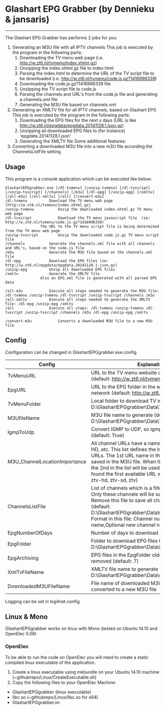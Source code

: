 ﻿# Glashart EPG Grabber (by Dennieku & jansaris)
-------------------------------------------------------

The Glashart EPG Grabber has performs 2 jobs for you:
1. Generating an M3U file with all IPTV channels
   This job is executed by the program in the following parts:
   1. Downloading the TV menu web page (i.e. http://w.zt6.nl/tvmenu/index.xhtml.gz)
   2. Unzipping the index.xhtml.gz file to index.html
   3. Parsing the index.html to determine the URL of the TV script file to be downloaded (i.e. http://w.zt6.nl/tvmenu/code.js.gz?1416996339)
   4. Downloading the code.js.gz?1416996339 file
   5. Unzipping the TV script file to code.js
   6. Parsing the channels and URL's from the code.js file and generating a channels.xml file
   7. Generating the M3U file based on channels.xml
2. Generating an XMLTV file for all IPTV channels, based on Glashart EPG
   This job is executed by the program in the following parts:
   1. Downloading the EPG files for the next x days (URL is like http://w.zt6.nl/epgdata/epgdata.20141128.1.json.gz)
   2. Unzipping all downloaded EPG files to (for instance) 'epgdata.20141128.1.json'
   3. Generating the XMLTV file
Some additional features:
3. Converting a downloaded M3U file into a new m3U file according the ChannelsListFile setting


## Usage

This program is a console application which can be executed like below:
```
GlashartEPGgrabber.exe [/dl-tvmenu] [/unzip-tvmenu] [/dl-tvscript] [/unzip-tvscript] [/channels] [/m3u] [/dl-epg] [/unzip-epg] [/xmltv] [/all-m3u] [/all-xmltv] [/all] [/convert-m3u]
/dl-tvmenu			Download the TV menu web page (http://w.zt6.nl/tvmenu/index.xhtml.gz)
/unzip-tvmenu			Unzip the downloaded index.xhtml.gz TV menu web page
/dl-tvscript			Download the TV menu javascript file  (ie: http://w.zt6.nl/tvmenu/code.js.gz?1416996339)
				The URL to the TV menu script file is being determined from the TV menu web page
/unzip-tvscript			Unzip the downloaded code.js.gz TV menu script file
/channels			Generate the channels.xml file with all channels and URL's, based on the code.js file
/m3u				Generate the M3U file based on the channels.xml file
/dl-epg				Download the EPG files (ie: http://w.zt6.nl/epgdata/epgdata.20141128.1.json.gz)
/unzip-epg			Unzip all downloaded EPG files
/xmltv				Generate the XMLTV file
				Also an EPG.xml file is generated with all parsed EPG data

/all-m3u			Execute all steps needed to generate the M3U file: /dl-tvmenu /unzip-tvmenu /dl-tvscript /unzip-tvscript /channels /m3u
/all-xmltv			Execute all steps needed to generate the XMLTV file: /dl-epg /unzip-epg /xmltv
/all				Execute all steps: /dl-tvmenu /unzip-tvmenu /dl-tvscript /unzip-tvscript /channels /m3u /dl-epg /unzip-epg /xmltv

/convert-m3u			Converts a downloaded M3U file to a new M3U file
```

## Config

Configuration can be changed in GlashartEPGgrabber.exe.config

| Config | Explanation |
| ------ | ----------- |
| TvMenuURL | URL to the TV menu website on the IPTV network (default: http://w.zt6.nl/tvmenu/) |
| EpgURL | URL to the EPG folder in the website on the IPTV network (default: http://w.zt6.nl/epgdata/) |
| TvMenuFolder | Local folder to download TV menu files to (default: D:\GlashartEPGgrabber\Data\TvMenu) |
| M3UfileName | M3U file name to generate (default: D:\GlashartEPGgrabber\Data\TvMenu\glashart.m3u) |
| IgmpToUdp | Convert IGMP to UDP, so igmp:// becomes udp://@ (default: True) |
| M3U_ChannelLocationImportance | All channel URLs have a name, like HD, SD, ZTV-HD, etc. This list defines the importance of these URLs. The 1st URL name in the list is found and saved in the M3U file. When this name is not found, the 2nd in the list will be used. When nothing is found the first available URL will be used (default: ztv-hd, ztv-sd, ztv)
| ChannelsListFile | List of channels which is a filter for the M3U file. Only these channels will be saved in the M3U file. Remove this file to save all channels in the M3U file (default: D:\GlashartEPGgrabber\Data\ChannelList.txt) Format in this file: Channel number,Orininal Channel name,Optional new channel name |
| EpgNumberOfDays | Number of days to download EPG (default: 7) |
| EpgFolder | Folder to download EPG files to (default: D:\GlashartEPGgrabber\Data\EPG) |
| EpgArchiving | EPG files in the EpgFolder older than x days will be removed (default: 7) |
| XmlTvFileName | XMLTV file name to generate (default: D:\GlashartEPGgrabber\Data\guide.xml) |
| DownloadedM3UFileName | File name of downloaded M3U which will be converted to a new M3U file |

Logging can be set in log4net.config

## Linux & Mono

GlashartEPGgrabber works on linux with Mono (tested on Ubuntu 14.10 and OpenElec 5.08)

### OpenElec

To be able to run the code on OpenElec you will need to create a static compiled linux executable of the application. 
1. Create a linux executable using mkbundle on your Ubuntu 14.10 machine (~githubrepo/Linux/CreateExecutable.sh)
2. Copy the following files to your OpenElec Machine:
* GlashartEPGgrabber (linux executable)
* libc.so (~githubrepo/Linux/libc.so for x64)
* GlashartEPGgrabber.ini
